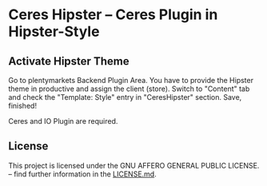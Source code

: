 # Ceres Hipster – Ceres Plugin in Hipster-Style

<div class="container-toc"></div>

## Activate Hipster Theme

Go to plentymarkets Backend Plugin Area. You have to provide the Hipster theme in productive and assign the client (store). Switch to "Content" tab and check the "Template: Style" entry in "CeresHipster" section. Save, finished!

<div class="alert alert-info" role="alert">
    Ceres and IO Plugin are required.
</div>

## License

This project is licensed under the GNU AFFERO GENERAL PUBLIC LICENSE. – find further information in the [LICENSE.md](https://github.com/plentymarkets/plugin-ceres/blob/stable/LICENSE.md).
